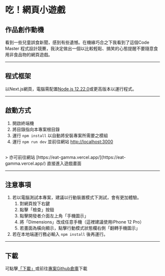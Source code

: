 吃！網頁小遊戲
===

## 作品創作動機 ##
看到一些兒童誤食新聞，感到有些遺憾。在機緣巧合之下我看到了這個Code Master 程式設計競賽，我決定做出一個以比較輕鬆、搞笑的心態提醒不要隨意食用非食品物的網頁遊戲。

---

## 程式框架 ##
以Next.js網頁，電腦需配置[Node.js 12.22.0](https://nodejs.org/en)或更高版本以運行程式。

---

## 啟動方式 ##
1. 開啟終端機
2. 將目錄指向本專案根目錄
3. 運行 `npm install` 以自動將安裝專案所需要之模組
4. 運行 `npm run dev` 並前往網站 [http://localhost:3000](http://localhost:3000)
<br/>
> 亦可前往網站 [https://eat-gamma.vercel.app/](https://eat-gamma.vercel.app/) 直接進入遊戲畫面

---

## 注意事項 ##
1. 若以電腦測試本專案，建議以行動裝置模式下測試，會有更加體驗。
    1. 對網頁按下右鍵
    2. 點擊「檢查」按鈕
    3. 點擊開發者介面左上角「手機圖示」
    4. 將「Dimensions」改成任意手機（這裡建議使用iPhone 12 Pro）
    5. 若畫面為橫向顯示，點擊行動模式狀態欄右側「翻轉手機圖示」
2. 若在本地端運行務必輸入 `npm install` 後再運行。

---

## 下載 ##
可點擊[「下載」](https://github.com/YC815/eat/archive/refs/heads/main.zip)或前往[專案Github倉庫](https://github.com/YC815/eat)下載
